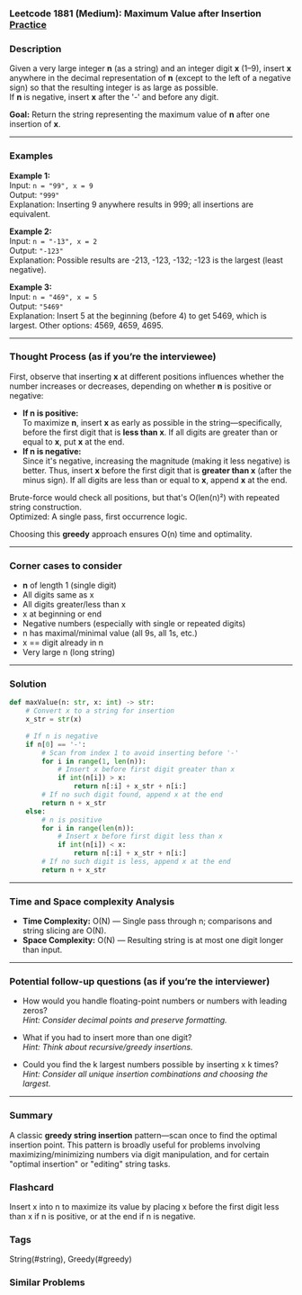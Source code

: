 ### Leetcode 1881 (Medium): Maximum Value after Insertion [Practice](https://leetcode.com/problems/maximum-value-after-insertion)

### Description  
Given a very large integer **n** (as a string) and an integer digit **x** (1–9), insert **x** anywhere in the decimal representation of **n** (except to the left of a negative sign) so that the resulting integer is as large as possible.  
If **n** is negative, insert **x** after the '-' and before any digit.

**Goal:** Return the string representing the maximum value of **n** after one insertion of **x**.

---

### Examples  

**Example 1:**  
Input: `n = "99", x = 9`  
Output: `"999"`  
Explanation: Inserting 9 anywhere results in 999; all insertions are equivalent.

**Example 2:**  
Input: `n = "-13", x = 2`  
Output: `"-123"`  
Explanation: Possible results are -213, -123, -132; -123 is the largest (least negative).

**Example 3:**  
Input: `n = "469", x = 5`  
Output: `"5469"`  
Explanation: Insert 5 at the beginning (before 4) to get 5469, which is largest. Other options: 4569, 4659, 4695.

---

### Thought Process (as if you’re the interviewee)  

First, observe that inserting **x** at different positions influences whether the number increases or decreases, depending on whether **n** is positive or negative:
- **If n is positive:**  
  To maximize **n**, insert **x** as early as possible in the string—specifically, before the first digit that is **less than x**. If all digits are greater than or equal to **x**, put **x** at the end.
- **If n is negative:**  
  Since it's negative, increasing the magnitude (making it less negative) is better. Thus, insert **x** before the first digit that is **greater than x** (after the minus sign). If all digits are less than or equal to **x**, append **x** at the end.

Brute-force would check all positions, but that's O(len(n)²) with repeated string construction.  
Optimized: A single pass, first occurrence logic.

Choosing this **greedy** approach ensures O(n) time and optimality.

---

### Corner cases to consider  
- **n** of length 1 (single digit)
- All digits same as x
- All digits greater/less than x
- x at beginning or end
- Negative numbers (especially with single or repeated digits)
- n has maximal/minimal value (all 9s, all 1s, etc.)
- x == digit already in n
- Very large n (long string)

---

### Solution

```python
def maxValue(n: str, x: int) -> str:
    # Convert x to a string for insertion
    x_str = str(x)
    
    # If n is negative
    if n[0] == '-':
        # Scan from index 1 to avoid inserting before '-'
        for i in range(1, len(n)):
            # Insert x before first digit greater than x
            if int(n[i]) > x:
                return n[:i] + x_str + n[i:]
        # If no such digit found, append x at the end
        return n + x_str
    else:
        # n is positive
        for i in range(len(n)):
            # Insert x before first digit less than x
            if int(n[i]) < x:
                return n[:i] + x_str + n[i:]
        # If no such digit is less, append x at the end
        return n + x_str
```
---

### Time and Space complexity Analysis  

- **Time Complexity:** O(N) — Single pass through n; comparisons and string slicing are O(N).
- **Space Complexity:** O(N) — Resulting string is at most one digit longer than input.

---

### Potential follow-up questions (as if you’re the interviewer)  

- How would you handle floating-point numbers or numbers with leading zeros?  
  *Hint: Consider decimal points and preserve formatting.*

- What if you had to insert more than one digit?  
  *Hint: Think about recursive/greedy insertions.*

- Could you find the k largest numbers possible by inserting x k times?  
  *Hint: Consider all unique insertion combinations and choosing the largest.*

---

### Summary
A classic **greedy string insertion** pattern—scan once to find the optimal insertion point. This pattern is broadly useful for problems involving maximizing/minimizing numbers via digit manipulation, and for certain "optimal insertion" or "editing" string tasks.


### Flashcard
Insert x into n to maximize its value by placing x before the first digit less than x if n is positive, or at the end if n is negative.

### Tags
String(#string), Greedy(#greedy)

### Similar Problems
